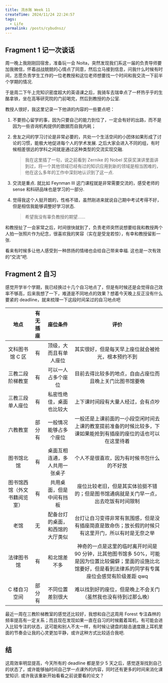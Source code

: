 ```yaml
---
title: 流水账 Week 11
createTime: 2024/11/24 22:24:57
tags:
  - Life
permalink: /posts/cybudnsz/
---
```


## Fragment 1 记一次谈话

周一晚上我刚刚回宿舍，准备玩一会 Noita，突然发现我们系这一届的负责导师要加我微信，怀着战战兢兢的心情点了同意，然后立马接到信息，问我什么时候有时间，志愿负责学生工作的一位老教授和这位老师想要找一个时间和我交流一下前半个学期的情况.

于是周二下午上完知识密度超大的英语课之后，我骑车去瑞幸点了一杯热乎乎的生酪拿铁，坐在高等研究院的门前喝完，然后到教授的办公室.

教授人很好，我这里记录一下他讲的内容的一些要点吧：

1. 不要担心留学的事，因为只要自己的能力到位了，一定会有好的出路，而不是因为一些咨询机构提供的数据而自我内耗；

2. 舍友之间的学习讨论是非常必要的，共处一个生活空间的小团体如果形成了讨论的习惯，能极大地促进每个人的学术发展. 之后大家会进入不同的组，有时候相差很远的学科之间就是通过这种类型的交流实现交融.

   > 我在这里插了一句，说之前看到 Zernike 的 Nobel 奖获奖演讲里面讲到过，将一个其他领域已经有过的知识应用到新的领域是相当困难的，他在这么多年的工作中深刻地认识到了这一点.

3. 交流是重点. 就比如 Feynman III 这门课程就是非常需要交流的，感受老师的 sense 和科研品味也是学习的一部分.

4. 觉得我这个人挺开朗的，性格不错，虽然刚进来就说自己期中考试考得不好，但是相信我能够调整好学习状态.

   > 希望我没有辜负教授的期望……

和教授扯了一会家常之后，时间很快就到了，负责老师突然说想要给我和教授两个人拍一张照片作为纪念，很喜欢我的笑容（实在是受宠若惊），有幸和教授留影一张.

看来有时候多让他人感受到一种昂扬的情绪也会给自己带来幸福. 这也是一次有效的“交流”吧.

## Fragment 2 自习

感觉开学半个学期，我已经换过十几个自习地点了，但是有时候还是会觉得自己效率不够高，后来我想了一下，难道是不同地点的效果？想着今天晚上反正没有什么要紧的 deadline，就来梳理一下这段时间呆过的自习地点吧

|             地点             | 有无插座 |             座位条件             |                             评价                             |
| :--------------------------: | :------: | :------------------------------: | :----------------------------------------------------------: |
|       文科图书馆 C 区        |    有    |      顶级，大而且有单人座位      |      其实很好，但是每天早上座位就会被抢光，根本预约不到      |
|       三教二段阶梯教室       |    有    |        可以一人占多个座位        |   目前去得比较多的地点，自由占座位而且晚上关门比图书馆要晚   |
|       三教三段单人座位       |    有    |     私密性绝佳，桌面也比较大     |              上下课时间段有大量人经过，会有点吵              |
|           六教教室           |  部分有  |      一般情况能够占多个座位      | 一般还是上课前面的一小段空闲时间去上课的教室提前准备的时候比较多，下课如果能抢到有插座的座位的话也可以在这里待着 |
|          图书馆北馆          |    有    |  桌面互相连通，多人共用一张桌子  |          个人不是很喜欢，因为有时候书包什么的不好放          |
| 图书馆西馆（外文书籍阅览室） |    有    |     共用桌面，但是中间有挡板     | 座位比较老旧，但是其实体验挺不错的；但是图书馆通病就是关门早一点，出去吃饭有时间限制 |
|             老馆             |    无    | 配备台灯的桌面，和西馆的大厅类似 | 台灯让自习变得非常有氛围感，但是没有插座简直是致命伤；放长假的时候只有这里开门，所以有时是无奈之举 |
|          法律图书馆          |    有    |           和北馆差不多           | 神奇的一点是这里的临时离开时间是 90 分钟，比其他图书馆多 50%，可能是因为位置比较偏僻；里面的设施比北馆要好，但是看到法律系的同学有专属座位会感觉有阶级差距 qwq |
|         C 楼自习空间         |  部分有  |         不同位置差别很大         | 难以找到好的座位，但是晚上不会关门（虽然我也没有待到过那么晚） |

最近一周在三教阶梯教室的感觉还比较好，我想和自己这周用 Forest 专注森林的频率提高有一定关系；而且现在发现如果一直在自习的时候戴着耳机，有可能会进入比较专注的状态，这可能和别人不太一样，有时候让键盘的敲击速度跟上耳机里面的节奏会让我的心灵更加平静，或许这种方式比较适合我吧.

## 结

这周效率明显提高，今天所有的 deadline 都是至少 5 天之后，感觉逐渐找到自己的状态了，或许能够抽时间自己学一点课外的内容，同时还有更多的时间来消化课堂知识. 或许我该重新开始看看之前说要看的论文？
